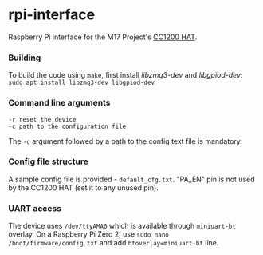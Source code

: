 # rpi-interface
Raspberry Pi interface for the M17 Project's [CC1200 HAT](https://github.com/M17-Project/CC1200_HAT-hw).

### Building
To build the code using `make`, first install *libzmq3-dev* and *libgpiod-dev*:<br>
`sudo apt install libzmq3-dev libgpiod-dev`

### Command line arguments
```
-r reset the device
-c path to the configuration file
```
The `-c` argument followed by a path to the config text file is mandatory.

### Config file structure
A sample config file is provided - `default_cfg.txt`.
"PA_EN" pin is not used by the CC1200 HAT (set it to any unused pin).

### UART access
The device uses `/dev/ttyAMA0` which is available through `miniuart-bt` overlay. On a Raspberry Pi Zero 2,
use `sudo nano /boot/firmware/config.txt` and add `btoverlay=miniuart-bt` line.
